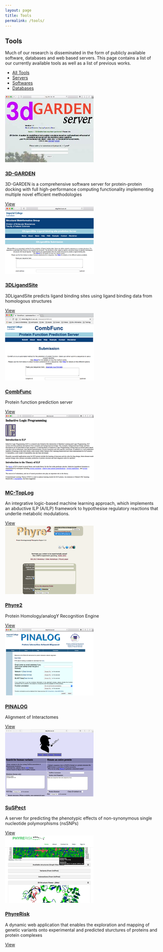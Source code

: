 ```yaml
---
layout: page
title: Tools
permalink: /tools/
---
```


<section id="portfolio">
    <div class="container">
      <div class="col-lg-12">
        <div class="text-center">
          <div class="wow bounceInDown" data-wow-offset="0" data-wow-delay="0.3s">
            <h2>Tools</h2>
          </div>
          <div class="wow bounceInDown" data-wow-offset="0" data-wow-delay="0.6s">
            <p>Much of our research is disseminated in the form of publicly available software, databases and web based servers. This page contains a list of our currently available tools as well as a list of previous works.

</p>
          </div>
        </div>
        <ul class="portfolio-filter text-center">
          <li><a class="btn btn-default active" href="#" data-filter="*">All Tools</a></li>
          <li><a class="btn btn-default" href="#" data-filter=".bootstrap">Servers</a></li>
          <li><a class="btn btn-default" href="#" data-filter=".html">Softwares</a></li>
          <li><a class="btn btn-default" href="#" data-filter=".wordpress">Databases</a></li>
        </ul>
        <!--/#portfolio-filter-->
                <div class="row">
          <div class="portfolio-items">
            <div class="portfolio-item apps col-xs-12 col-sm-4 col-md-3">
              <div class="recent-work-wrap">
                <img class="img-responsive" src="/assets/images/sbg-tools/recent/item1.png" alt="">
                <div class="overlay">
                  <div class="recent-work-inner">
                    <h3><a href="http://www.sbg.bio.ic.ac.uk/servers/3dgarden" target="_blank">3D-GARDEN</a></h3>
                    <p>3D-GARDEN is a comprehensive software server for protein-protein docking with full high-performance computing functionality implementing multiple novel efficient methodologies</p>
                    <i class="fa fa-eye"></i> <a href="http://www.sbg.bio.ic.ac.uk/servers/3dgarden" target="_blank"> View</a>
                  </div>
                </div>
              </div>
            </div>
            <!--/.portfolio-item-->
            <div class="portfolio-item joomla bootstrap col-xs-12 col-sm-4 col-md-3">
              <div class="recent-work-wrap">
                <img class="img-responsive" src="/assets/images/sbg-tools/recent/item2.png" alt="">
                <div class="overlay">
                  <div class="recent-work-inner">
                    <h3><a href="http://www.sbg.bio.ic.ac.uk/servers/3dligandsite" target="_blank">3DLigandSite</a></h3>
                    <p>3DLigandSite predicts ligand binding sites using ligand binding data from homologous structures</p>
                    <i class="fa fa-eye"></i> <a href="http://www.sbg.bio.ic.ac.uk/servers/3dligandsite" target="_blank"> View</a>
                  </div>
                </div>
              </div>
            </div>
            <!--/.portfolio-item-->
            <div class="portfolio-item bootstrap wordpress col-xs-12 col-sm-4 col-md-3">
              <div class="recent-work-wrap">
                <img class="img-responsive" src="/assets/images/sbg-tools/recent/item3.png" alt="">
                <div class="overlay">
                  <div class="recent-work-inner">
                    <h3><a href="http://www.sbg.bio.ic.ac.uk/~mwass/combfunc/" target="_blank">CombFunc</a></h3>
                    <p>Protein function prediction server</p>
                    <i class="fa fa-eye"></i> <a href="http://www.sbg.bio.ic.ac.uk/~mwass/combfunc/" target="_blank"> View</a>
                  </div>
                </div>
              </div>
            </div>
            <!--/.portfolio-item-->
            <div class="portfolio-item joomla wordpress apps col-xs-12 col-sm-4 col-md-3">
              <div class="recent-work-wrap">
                <img class="img-responsive" src="/assets/images/sbg-tools/recent/item4.png" alt="">
                <div class="overlay">
                  <div class="recent-work-inner">
                    <h3><a href="http://www.doc.ic.ac.uk/~shm/ilp.html" target="_blank">MC-TopLog</a></h3>
                    <p>An integrative logic-based machine learning approach, which implements an abductive ILP (A/ILP) framework to hypothesise regulatory reactions that underlie metabolic modulations.</p>
                    <i class="fa fa-eye"></i> <a href="http://www.doc.ic.ac.uk/~shm/ilp.html" target="_blank"> View</a>
                  </div>
                </div>
              </div>
            </div>
            <!--/.portfolio-item-->
            <div class="portfolio-item joomla html bootstrap col-xs-12 col-sm-4 col-md-3">
              <div class="recent-work-wrap">
                <img class="img-responsive" src="/assets/images/sbg-tools/recent/item5.png" alt="">
                <div class="overlay">
                  <div class="recent-work-inner">
                    <h3><a href="http://www.sbg.bio.ic.ac.uk/servers/phyre2" target="_blank">Phyre2</a></h3>
                    <p>Protein Homology/analogY Recognition Engine</p>
                    <i class="fa fa-eye"></i> <a href="http://www.sbg.bio.ic.ac.uk/servers/phyre2" target="_blank"> View</a>
                  </div>
                </div>
              </div>
            </div>
            <!--/.portfolio-item-->
            <div class="portfolio-item wordpress html apps col-xs-12 col-sm-4 col-md-3">
              <div class="recent-work-wrap">
                <img class="img-responsive" src="/assets/images/sbg-tools/recent/item6.png" alt="">
                <div class="overlay">
                  <div class="recent-work-inner">
                    <h3><a href="http://www.sbg.bio.ic.ac.uk/~pinalog/" target="_blank">PINALOG</a></h3>
                    <p>Alignment of Interactomes</p>
                    <i class="fa fa-eye"></i> <a href="http://www.sbg.bio.ic.ac.uk/~pinalog/" target="_blank"> View</a>
                  </div>
                </div>
              </div>
            </div>
            <!--/.portfolio-item-->
            <div class="portfolio-item wordpress html col-xs-12 col-sm-4 col-md-3">
              <div class="recent-work-wrap">
                <img class="img-responsive" src="/assets/images/sbg-tools/recent/item7.png" alt="">
                <div class="overlay">
                  <div class="recent-work-inner">
                    <h3><a href="http://www.sbg.bio.ic.ac.uk/servers/suspect" target="_blank">SuSPect</a></h3>
                    <p>A server for predicting the phenotypic effects of non-synonymous single nucleotide polymorphisms (nsSNPs)</p>
                    <i class="fa fa-eye"></i> <a href="http://www.sbg.bio.ic.ac.uk/servers/suspect" target="_blank"> View</a>
                  </div>
                </div>
              </div>
            </div>
            <!--/.portfolio-item-->
            <div class="portfolio-item wordpress html bootstrap col-xs-12 col-sm-4 col-md-3">
              <div class="recent-work-wrap">
                <img class="img-responsive" src="/assets/images/sbg-tools/recent/item8.png" alt="">
                <div class="overlay">
                  <div class="recent-work-inner">
                    <h3><a href="http://phyrerisk.bc.ic.ac.uk/" target="_blank">PhyreRisk</a></h3>
                    <p>A dynamic web application that enables the exploration and mapping of genetic variants onto experimental and predicted sturctures of proteins and protein complexes</p>
                    <i class="fa fa-eye"></i><a href="http://phyrerisk.bc.ic.ac.uk/" target="_blank"> View</a>
                  </div>
                </div>
              </div>
            </div>
            <!--/.portfolio-item-->
          </div>
        </div>
      </div>
    </div>
  </section>